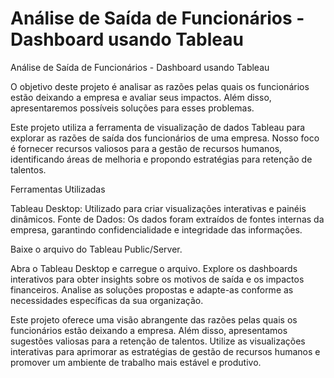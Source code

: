 # Análise de Saída de Funcionários - Dashboard usando Tableau

Análise de Saída de Funcionários - Dashboard usando Tableau


O objetivo deste projeto é analisar as razões pelas quais os funcionários estão deixando a empresa e avaliar seus impactos.
Além disso, apresentaremos possíveis soluções para esses problemas.


Este projeto utiliza a ferramenta de visualização de dados Tableau para explorar as razões de saída dos funcionários de uma empresa.
Nosso foco é fornecer recursos valiosos para a gestão de recursos humanos, identificando áreas de melhoria e propondo estratégias para retenção de talentos.

Ferramentas Utilizadas

Tableau Desktop: Utilizado para criar visualizações interativas e painéis dinâmicos.
Fonte de Dados: Os dados foram extraídos de fontes internas da empresa, garantindo confidencialidade e integridade das informações.


Baixe o arquivo do Tableau Public/Server.

Abra o Tableau Desktop e carregue o arquivo.
Explore os dashboards interativos para obter insights sobre os motivos de saída e os impactos financeiros.
Analise as soluções propostas e adapte-as conforme as necessidades específicas da sua organização.


Este projeto oferece uma visão abrangente das razões pelas quais os funcionários estão deixando a empresa. 
Além disso, apresentamos sugestões valiosas para a retenção de talentos. 
Utilize as visualizações interativas para aprimorar as estratégias de gestão de recursos humanos e promover um ambiente de trabalho mais estável e produtivo.
